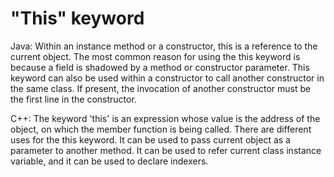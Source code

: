 #  "This" keyword

Java:
Within an instance method or a constructor, this is a reference to the current object. The most common reason for using the this keyword is because a field is shadowed by a method or constructor parameter. This keyword can also be used within a constructor to call another constructor in the same class. If present, the invocation of another constructor must be the first line in the constructor.

C++:
The keyword 'this' is an expression whose value is the address of the object, on which the member function is being called. There are different uses for the this keyword. It can be used to pass current object as a parameter to another method. It can be used to refer current class instance variable, and it can be used to declare indexers.
